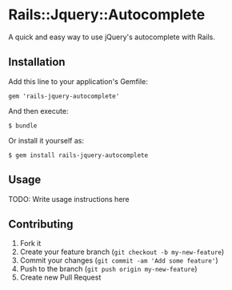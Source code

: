 # Rails::Jquery::Autocomplete

A quick and easy way to use jQuery's autocomplete with Rails.

## Installation

Add this line to your application's Gemfile:

    gem 'rails-jquery-autocomplete'

And then execute:

    $ bundle

Or install it yourself as:

    $ gem install rails-jquery-autocomplete

## Usage

TODO: Write usage instructions here

## Contributing

1. Fork it
2. Create your feature branch (`git checkout -b my-new-feature`)
3. Commit your changes (`git commit -am 'Add some feature'`)
4. Push to the branch (`git push origin my-new-feature`)
5. Create new Pull Request
